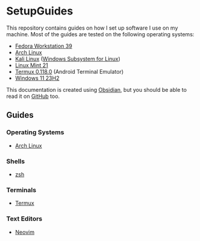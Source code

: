# SetupGuides

This repository contains guides on how I set up software I use on my machine. Most of the guides are tested on the following operating systems:

- [Fedora Workstation 39](https://fedoraproject.org/workstation/)
- [Arch Linux](https://archlinux.org)
- [Kali Linux](https://www.kali.org/) ([Windows Subsystem for Linux](https://apps.microsoft.com/store/detail/kali-linux/9PKR34TNCV07))
- [Linux Mint 21](https://linuxmint.com/)
- [Termux 0.118.0](https://termux.com/) (Android Terminal Emulator)
- [Windows 11 23H2](https://www.microsoft.com/en-us/windows/windows-11)

This documentation is created using [Obsidian](https://obsidian.md/), but you should be able to read it on [GitHub](https://github.com/Chris1320/SetupGuides) too.

## Guides

### Operating Systems

- [Arch Linux](https://github.com/SetupGuides/ArchLinux)

### Shells

- [zsh](https://github.com/SetupGuides/ZSH)

### Terminals

- [Termux](https://github.com/SetupGuides/Termux)

### Text Editors

- [Neovim](https://github.com/SetupGuides/Neovim)
